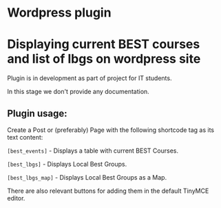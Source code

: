 # Wordpress plugin
# Displaying current BEST courses and list of lbgs on wordpress site

Plugin is in development as part of project for IT students.

In this stage we don't provide any documentation.

Plugin usage:
-
Create a Post or (preferably) Page with the following shortcode tag as its text content:

`[best_events]` - Displays a table with current BEST Courses.

`[best_lbgs]` - Displays Local Best Groups.

`[best_lbgs_map]` - Displays Local Best Groups as a Map.

There are also relevant buttons for adding them in the default TinyMCE editor.
